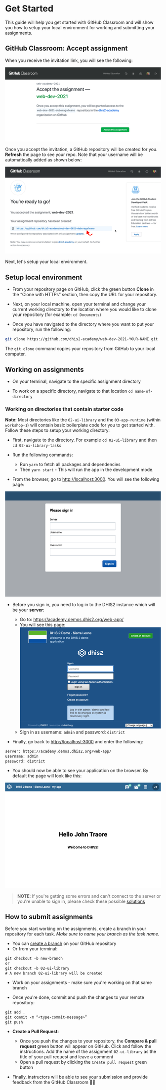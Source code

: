 # Get Started

This guide will help you get started with GitHub Classroom and will show you how to setup your local environment for working and submitting your assignments. 

## GitHub Classroom: Accept assignment

When you receive the invitation link, you will see the following: 

![accept-invitation](./assets/accept-invitation.png)

Once you accept the invitation, a GitHub repository will be created for you. **Refresh** the page to see your repo. Note that your username will be automatically added as shown below: 

![accept-invitation](./assets/repo-student-name.png)

Next, let's setup your local environment. 

##  Setup local environment 

* From your repository page on GitHub, click the green button **Clone** in the “Clone with HTTPs” section, then copy the URL for your repository. 

* Next, on your local machine, open your terminal and change your current working directory to the location where you would like to clone your repository (for example: `cd Documents`)

* Once you have navigated to the directory where you want to put your repository, run the following:

```sh
git clone https://github.com/dhis2-academy/web-dev-2021-YOUR-NAME.git
```

The `git clone` command copies your repository from GitHub to your local computer. 

## Working on assignments

* On your terminal, navigate to the specific assignment directory

* To work on a specific directory, navigate to that location `cd name-of-directory` 

### Working on directories that contain starter code

**Note:** Most directories like the `02-ui-library` and the `03-app-runtime` (within `workshop-1`) will contain basic boilerplate code for you to get started with. Follow these steps to setup your working directory: 

* First, navigate to the directory. For example `cd 02-ui-library` and then `cd 02-ui-library-tasks` 

* Run the following commands:
  - Run `yarn` to fetch all packages and dependencies  
  - Then `yarn start` - This will run the app in the development mode.

* From the browser, go to [http://localhost:3000](http://localhost:3000). You will see the following page: 

![](./assets/new-app-login-page.png)

* Before you sign in, you need to log in to the DHIS2 instance which will be your **server**: 
  - Go to: https://academy.demos.dhis2.org/web-app/ 
  - You will see this page:
 ![](./assets/image-of-login.png)
  - Sign in as username: `admin` and password: `district`

* Finally, go back to [http://localhost:3000](http://localhost:3000) and enter the following:

```
server: https://academy.demos.dhis2.org/web-app/
username: admin
password: district
```

* You should now be able to see your application on the browser. By default the page will look like this:

![](./assets/new-app-login-success.png)

> **NOTE**: If you're getting some errors and can't connect to the server or you're unable to sign in, please check these possible [solutions](./DEBUGGING.md)

## How to submit assignments 

Before you start working on the assignments, create a branch in your repository for each task. _Make sure to name your branch as the task name._

* You can [create a branch](https://docs.github.com/en/github/collaborating-with-issues-and-pull-requests/creating-and-deleting-branches-within-your-repository#creating-a-branch) on your GitHub repository 
* Or from your terminal: 

```
git checkout -b new-branch
or
git checkout -b 02-ui-library 
# A new branch 02-ui-library will be created 
```
* Work on your assignments - make sure you're working on that same branch  

* Once you're done, commit and push the changes to your remote repository: 

```
git add .
git commit -m “<type-commit-message>”
git push
```

* **Create a Pull Request:**
  - Once you push the changes to your repository, the **Compare & pull request** green button will appear on GitHub. Click and follow the instructions. Add the name of the assignment `02-ui-library` as the title of your pull request and leave a comment
  - Open a pull request by clicking the `Create pull request` green button

* Finally, instructors will be able to see your submission and provide feedback from the GitHub Classroom ✍🏽


